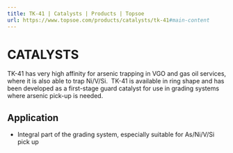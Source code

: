 ```yaml
---
title: TK-41 | Catalysts | Products | Topsoe
url: https://www.topsoe.com/products/catalysts/tk-41#main-content
---
```


# CATALYSTS

TK-41 has very high affinity for arsenic trapping in VGO and gas oil services, where it is also able to trap Ni/V/Si.  TK-41 is available in ring shape and has been developed as a first-stage guard catalyst for use in grading systems where arsenic pick-up is needed.

## Application

- Integral part of the grading system, especially suitable for As/Ni/V/Si pick up